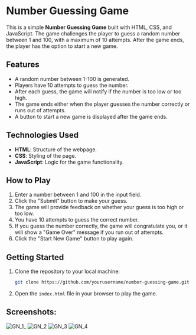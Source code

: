 # Number Guessing Game

This is a simple **Number Guessing Game** built with HTML, CSS, and JavaScript. The game challenges the player to guess a random number between 1 and 100, with a maximum of 10 attempts. After the game ends, the player has the option to start a new game.

## Features
- A random number between 1-100 is generated.
- Players have 10 attempts to guess the number.
- After each guess, the game will notify if the number is too low or too high.
- The game ends either when the player guesses the number correctly or runs out of attempts.
- A button to start a new game is displayed after the game ends.

## Technologies Used
- **HTML**: Structure of the webpage.
- **CSS**: Styling of the page.
- **JavaScript**: Logic for the game functionality.

## How to Play
1. Enter a number between 1 and 100 in the input field.
2. Click the "Submit" button to make your guess.
3. The game will provide feedback on whether your guess is too high or too low.
4. You have 10 attempts to guess the correct number.
5. If you guess the number correctly, the game will congratulate you, or it will show a "Game Over" message if you run out of attempts.
6. Click the "Start New Game" button to play again.

## Getting Started

1. Clone the repository to your local machine:
    ```bash
    git clone https://github.com/yourusername/number-guessing-game.git
    ```
2. Open the `index.html` file in your browser to play the game.

## Screenshots:

![GN_1_](https://github.com/user-attachments/assets/73a517c3-ca20-47f3-9028-4a3fa5e7c348)
![GN_2](https://github.com/user-attachments/assets/8a485134-8790-4e04-a22f-78852d2e4b63)
![GN_3](https://github.com/user-attachments/assets/8cd09316-42d4-4741-803f-857828fa3c8e)
![GN_4](https://github.com/user-attachments/assets/90c85128-413c-4257-90c4-d5157cfcb6c7)

